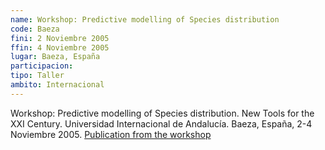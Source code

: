 ```yaml
---
name: Workshop: Predictive modelling of Species distribution
code: Baeza
fini: 2 Noviembre 2005
ffin: 4 Noviembre 2005
lugar: Baeza, España
participacion:
tipo: Taller
ambito: Internacional
---
```

Workshop: Predictive modelling of Species distribution. New Tools for the XXI Century. Universidad Internacional de Andalucía. Baeza, España, 2-4 Noviembre 2005. [Publication from the workshop](http://citeseerx.ist.psu.edu/viewdoc/download?doi=10.1.1.700.9754&rep=rep1&type=pdf)
